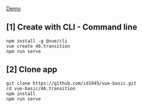 [Demo](https://id1945.github.io/vue-basic/46.transition/dist "Demo")

## [1] Create with CLI - Command line
```
npm install -g @vue/cli
vue create 46.transition
npm run serve
```

## [2] Clone app
```
git clone https://github.com/id1945/vue-basic.git
cd vue-basic/46.transition
npm install
npm run serve
```